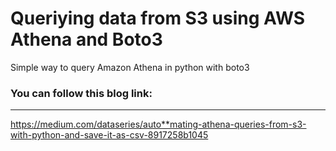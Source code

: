 # Queriying data from S3 using AWS Athena and Boto3
Simple way to query Amazon Athena in python with boto3

### You can follow this blog link:  
---
https://medium.com/dataseries/auto**mating-athena-queries-from-s3-with-python-and-save-it-as-csv-8917258b1045



